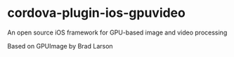 # cordova-plugin-ios-gpuvideo
An open source iOS framework for GPU-based image and video processing

Based on GPUImage by Brad Larson
